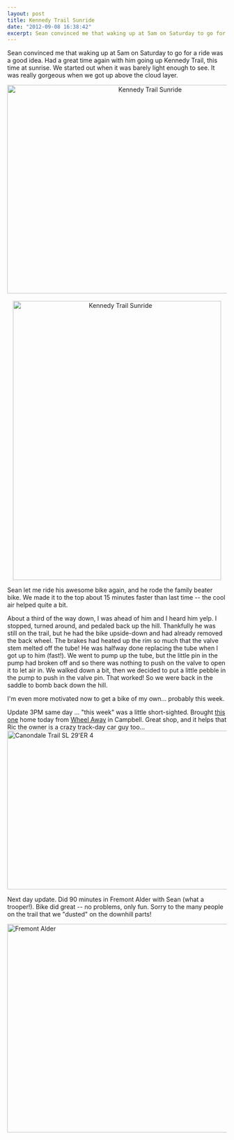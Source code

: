 ```yaml
---
layout: post
title: Kennedy Trail Sunride
date: "2012-09-08 16:38:42"
excerpt: Sean convinced me that waking up at 5am on Saturday to go for a ride was a good idea.  Had a great time again with him going up Kennedy Trail, this time at sunrise.  We started out when it was barely light enough to see.  It was really gorgeous when we got up above the cloud layer...
---
```


Sean convinced me that waking up at 5am on Saturday to go for a ride was a good idea. Had a great time again with him going up Kennedy Trail, this time at sunrise. We started out when it was barely light enough to see. It was really gorgeous when we got up above the cloud layer.

<div style="text-align:center;">
<a href="http://www.flickr.com/photos/thenobot/7956261666/" title="Kennedy Trail Sunride by thenobot, on Flickr"><img src="https://farm9.staticflickr.com/8299/7956261666_1c7c33c829_z.jpg" width="640" height="478" alt="Kennedy Trail Sunride"></a>
<br/><br/>
<a href="http://www.flickr.com/photos/thenobot/7956259598/" title="Kennedy Trail Sunride by thenobot, on Flickr"><img src="https://farm9.staticflickr.com/8319/7956259598_a18e1ec9f7_z.jpg" width="478" height="640" alt="Kennedy Trail Sunride"></a>
</div>

Sean let me ride his awesome bike again, and he rode the family beater bike. We made it to the top about 15 minutes faster than last time -- the cool air helped quite a bit.

About a third of the way down, I was ahead of him and I heard him yelp. I stopped, turned around, and pedaled back up the hill. Thankfully he was still on the trail, but he had the bike upside-down and had already removed the back wheel. The brakes had heated up the rim so much that the valve stem melted off the tube! He was halfway done replacing the tube when I got up to him (fast!). We went to pump up the tube, but the little pin in the pump had broken off and so there was nothing to push on the valve to open it to let air in. We walked down a bit, then we decided to put a little pebble in the pump to push in the valve pin. That worked! So we were back in the saddle to bomb back down the hill.

I'm even more motivated now to get a bike of my own... probably this week.

Update 3PM same day ... "this week" was a little short-sighted. Brought <a href="http://www.cannondale.com/2012-trail-sl-29er-4-20758">this one</a> home today from <a href="http://wheelaway.com">Wheel Away</a> in Campbell. Great shop, and it helps that Ric the owner is a crazy track-day car guy too...
<a href="http://www.flickr.com/photos/thenobot/7958168622/" title="Canondale Trail SL 29'ER 4 by thenobot, on Flickr"><img src="https://farm9.staticflickr.com/8180/7958168622_7f954afdfa_z.jpg" width="640" height="364" alt="Canondale Trail SL 29'ER 4"></a>

Next day update. Did 90 minutes in Fremont Alder with Sean (what a trooper!). Bike did great -- no problems, only fun. Sorry to the many people on the trail that we "dusted" on the downhill parts!

<a href="http://www.flickr.com/photos/thenobot/7964372630/" title="Fremont Alder by thenobot, on Flickr"><img src="https://farm9.staticflickr.com/8171/7964372630_7c4ee6778d_z.jpg" width="640" height="478" alt="Fremont Alder"></a>
